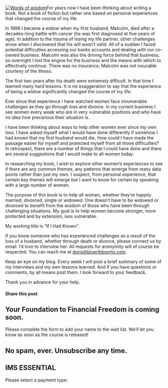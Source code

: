 [![](http://yflmainprod.wpengine.com/wp-content/uploads/2012/03/book-thumbnail.jpg "Words of wisdom")](http://yflmainprod.wpengine.com/wp-content/uploads/2012/03/book-thumbnail.jpg)For years now I have been thinking about writing a book. Not a book of fiction but rather one based on personal experiences that changed the course of my life.

In 1998 I became a widow when my first husband, Malcolm, died after a decades-long battle with cancer (he was first diagnosed at five years of age). In addition to the trauma of losing my life partner, other challenges arose when I discovered that his will wasn’t valid. All of a sudden I faced potential difficulties accessing our banks accounts and dealing with our co-owned business. Malcolm was also the driving force behind that business, so overnight I lost the engine for the business and the means with which to effectively continue. There was no insurance; Malcolm was not insurable courtesy of the illness.

The first two years after his death were extremely difficult. In that time I learned many hard lessons. It is no exaggeration to say that the experience of being a widow significantly changed the course of my life.

Ever since that experience I have watched women face innumerable challenges as they go through loss and divorce. In my current business I see women every week who are in very vulnerable positions and who have no idea how precarious their situation is.

I have been thinking about ways to help other women ever since my own loss. I have asked myself what I would have done differently if somehow I had known that my first husband would die. How could I have made the passage easier for myself and protected myself from all those difficulties? In retrospect, there are a number of things that I could have done and there are several suggestions that I would make to all women today.

In researching my book, I wish to explore other women’s experiences to see if there are any common themes, any patterns that emerge from many data points rather than just my own. I suspect, from personal experience, that certain key themes will emerge but I want to know for certain by speaking with a large number of women.

The purpose of this book is to help all women, whether they’re happily married, divorced, single or widowed. One doesn’t have to be widowed or divorced to benefit from the wisdom of those who have been through challenging situations. My goal is to help women become stronger, more protected and by extension, less vulnerable.

My working title is “If I Had Known”.

If you know someone who has experienced challenges as a result of the loss of a husband, whether through death or divorce, please connect us by email. I’d love to interview her. All requests for anonymity will of course be respected. You can reach me at doris@blueribbonrto.com.

Keep an eye on my blog. Every week I will post a brief summary of some of my interviews and my own lessons learned. And if you have questions or comments, by all means post them. I look forward to your feedback.

Thank you in advance for your help.

#### Share this post

## Your Foundation to Financial Freedom is coming soon.

Please complete the form to add your name to the wait list. We’ll let you know as soon as the course is released!

## No spam, ever. Unsubscribe any time.

## IMS ESSENTIAL

Please select a payment type:
